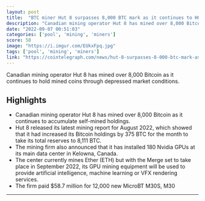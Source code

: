 ```yaml
---
layout: post
title:  "BTC miner Hut 8 surpasses 8,000 BTC mark as it continues to HODL"
description: "Canadian mining operator Hut 8 has mined over 8,000 Bitcoin as it continues to hold mined coins through depressed market conditions."
date: "2022-09-07 00:51:03"
categories: ['pool', 'mining', 'miners']
score: 58
image: "https://i.imgur.com/EUkxFpq.jpg"
tags: ['pool', 'mining', 'miners']
link: "https://cointelegraph.com/news/hut-8-surpasses-8-000-btc-mark-as-it-continues-to-hodl"
---
```


Canadian mining operator Hut 8 has mined over 8,000 Bitcoin as it continues to hold mined coins through depressed market conditions.

## Highlights

- Canadian mining operator Hut 8 has mined over 8,000 Bitcoin as it continues to accumulate self-mined holdings.
- Hut 8 released its latest mining report for August 2022, which showed that it had increased its Bitcoin holdings by 375 BTC for the month to take its total reserves to 8,111 BTC.
- The mining firm also announced that it has installed 180 Nvidia GPUs at its main data center in Kelowna, Canada.
- The center currently mines Ether (ETH) but with the Merge set to take place in September 2022, its GPU mining equipment will be used to provide artificial intelligence, machine learning or VFX rendering services.
- The firm paid $58.7 million for 12,000 new MicroBT M30S, M30

---
